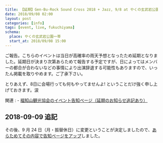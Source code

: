 ```yaml
---
title: 【延期】Gen-Bu-Rock Sound Cross 2018 + Jazz, 9/8 at やくの玄武岩公園
date: 2018/09/08 02:00
layout: post
categories: [info]
tags: [event, live, fukuchiyama]
schema:
  place: やくの玄武岩公園一帯
  start_at: 2018/09/08 15:00
---
```


ご報告。こちらのイベントは当日が高確率の雨天予想となったため延期となりました。延期日が決まり次第あらためて報告する予定ですが、日によってはメンバーの都合が合わないなどの事情により出演辞退する可能性もありますので、いったん掲載を取りやめます。ご了承下さい。

<!-- more -->

とりあえず、8日に会場行っても何もやってませんよ! ということだけ強く申し上げておきます。涙

関連
: - [福知山観光協会のイベント告知ページ（延期のお知らせ追記あり）](https://dokkoise.com/topics/events/000606.html)


## 2018-09-09 追記

その後、9 月 24 日（月・振替休日）に変更ということが決定しましたので、[あらためてその内容で告知ページをアップ](/info/20180924/)しました。
